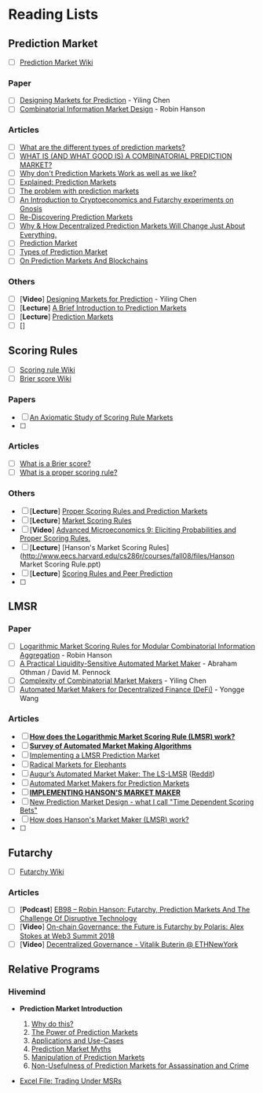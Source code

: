 # Reading Lists

## Prediction Market

- [ ] [Prediction Market Wiki](https://en.wikipedia.org/wiki/Prediction_market)

### Paper

- [ ] [Designing Markets for Prediction](https://dash.harvard.edu/bitstream/handle/1/5027266/Chen_DesigningMarkets.pdf)  - Yiling Chen 
- [ ] [Combinatorial Information Market Design](https://mason.gmu.edu/~rhanson/combobet.pdf) - Robin Hanson

### Articles

- [ ] [What are the different types of prediction markets?](https://www.cultivatelabs.com/prediction-markets-guide/what-are-the-different-types-of-prediction-markets)
- [ ] [WHAT IS (AND WHAT GOOD IS) A COMBINATORIAL PREDICTION MARKET?](http://blog.oddhead.com/2008/12/22/what-is-and-what-good-is-a-combinatorial-prediction-market/)
- [ ] [Why don't Prediction Markets Work as well as we like?](https://pashanomics.substack.com/p/why-dont-prediction-markets-work)
- [ ] [Explained: Prediction Markets](https://schor.medium.com/decentralized-prediction-markets-explained-d9f0425d331c)
- [ ] [The problem with prediction markets](https://insights.deribit.com/market-research/the-problem-with-prediction-markets/)
- [ ] [An Introduction to Cryptoeconomics and Futarchy experiments on Gnosis](https://medium.com/@consensus/an-introduction-to-cryptoeconomics-and-futarchy-experiments-on-gnosis-df85220f840a)
- [ ] [Re-Discovering Prediction Markets](https://blog.aeternity.com/re-discovering-prediction-markets-ac2e780bb263)
- [ ] [Why & How Decentralized Prediction Markets Will Change Just About Everything.](https://medium.com/@ConsenSys/why-how-decentralized-prediction-markets-will-change-just-about-everything-15ff02c98f7c)
- [ ] [Prediction Market](https://www.investopedia.com/terms/p/prediction-market.asp)
- [ ] [Types of Prediction Market](https://corporatefinanceinstitute.com/:/knowledge/trading-investing/prediction-market/)
- [ ] [On Prediction Markets And Blockchains](https://allenfarrington.medium.com/on-prediction-markets-and-blockchain-48037d12039d)

### Others

- [ ] [**Video**] [Designing Markets for Prediction](https://www.youtube.com/watch?v=REIXKossJOU&ab_channel=UWVideo) - Yiling Chen
- [ ] [**Lecture**] [A Brief Introduction to Prediction Markets](http://www.probabilityandfinance.com/GTP2014/Slides/Abernethy1.pdf)
- [ ] [**Lecture**] [Prediction Markets](https://www.pearsonhighered.com/assets/samplechapter/0/3/2/1/0321419316.pdf)
- [ ] []

## Scoring Rules

- [ ] [Scoring rule  Wiki](https://en.wikipedia.org/wiki/Scoring_rule)
- [ ] [Brier score Wiki](https://en.wikipedia.org/wiki/Brier_score)

### Papers

- [ ] [An Axiomatic Study of Scoring Rule Markets](https://par.nsf.gov/servlets/purl/10057897)
- [ ] 

### Articles

- [ ] [What is a Brier score?](https://statisticaloddsandends.wordpress.com/2019/12/29/what-is-a-brier-score/)
- [ ] [What is a proper scoring rule?](https://statisticaloddsandends.wordpress.com/2021/03/27/what-is-a-proper-scoring-rule/)

### Others

- [ ] [**Lecture**] [Proper Scoring Rules and Prediction Markets](https://www.cis.upenn.edu/~aaroth/courses/slides/agt17/lect23.pdf)
- [ ] [**Lecture**] [Market Scoring Rules](https://courses.cs.duke.edu/spring17/cps296.2/market_scoring.pdf)
- [ ] [**Video**] [Advanced Microeconomics 9: Eliciting Probabilities and Proper Scoring Rules.](https://www.youtube.com/watch?v=j9Pd00SO6nM&ab_channel=CraigWebb)
- [ ] [**Lecture**] [Hanson's Market Scoring Rules](http://www.eecs.harvard.edu/cs286r/courses/fall08/files/Hanson Market Scoring Rule.ppt)
- [ ] [**Lecture**] [Scoring Rules and Peer Prediction](https://timroughgarden.org/f16/l/l17.pdf)
- [ ] 

## LMSR

### Paper

- [ ] [Logarithmic Market Scoring Rules for Modular Combinatorial Information Aggregation](https://mason.gmu.edu/~rhanson/mktscore.pdf) - Robin Hanson
- [ ] [A Practical Liquidity-Sensitive Automated Market Maker](http://www.cs.cmu.edu/~sandholm/liquidity-sensitive%20market%20maker.EC10.pdf) - Abraham Othman / David M. Pennock
- [ ] [Complexity of Combinatorial Market Makers](http://people.cs.uchicago.edu/~fortnow/papers/LMSR.pdf)  - Yiling Chen 
- [ ] [Automated Market Makers for Decentralized Finance (DeFi)](https://arxiv.org/pdf/2009.01676.pdf) - Yongge Wang

### Articles

- [ ] [**How does the Logarithmic Market Scoring Rule (LMSR) work?**](https://www.cultivatelabs.com/prediction-markets-guide/how-does-logarithmic-market-scoring-rule-lmsr-work)
- [ ] [**Survey of Automated Market Making Algorithms**](https://medium.com/terra-money/survey-of-automated-market-making-algorithms-951f91ce727a)
- [ ] [Implementing a LMSR Prediction Market](https://beza1e1.tuxen.de/articles/LMSR.html)
- [ ] [Radical Markets for Elephants](https://blog.gnosis.pm/radical-markets-for-elephants-a742916812db)
- [ ] [Augur’s Automated Market Maker: The LS-LMSR](https://augur.mystrikingly.com/blog/augur-s-automated-market-maker-the-ls-lmsr) ([Reddit](https://www.reddit.com/r/Augur/comments/3ed0wm/augurs_automated_market_maker_the_lslmsr/))
- [ ] [Automated Market Makers for Prediction Markets](https://docs.gnosis.io/conditionaltokens/docs/introduction3/)
- [ ] [**IMPLEMENTING HANSON'S MARKET MAKER**](http://blog.oddhead.com/2006/10/30/implementing-hansons-market-maker/)
- [ ] [New Prediction Market Design - what I call "Time Dependent Scoring Bets"](https://pashanomics.substack.com/p/new-prediction-market-design-what)
- [ ] [How does Hanson's Market Maker (LMSR) work?](https://quant.stackexchange.com/questions/7826/how-does-hansons-market-maker-lmsr-work)
- [ ] 

## Futarchy

- [ ] [Futarchy Wiki](https://en.wikipedia.org/wiki/Futarchy)

### Articles

- [ ] [**Podcast**] [EB98 – Robin Hanson: Futarchy, Prediction Markets And The Challenge Of Disruptive Technology](https://www.youtube.com/watch?v=mUUk0jSndoc&ab_channel=EpicenterPodcast)
- [ ] [**Video**] [On-chain Governance: the Future is Futarchy by Polaris: Alex Stokes at Web3 Summit 2018](https://www.youtube.com/watch?v=i1OSZw7hVHk&ab_channel=Web3Foundation)
- [ ] [**Video**] [Decentralized Governance - Vitalik Buterin @ ETHNewYork](https://www.youtube.com/watch?v=6LbRtvdRVBw&ab_channel=ETHGlobal)

## Relative Programs

### Hivemind

- **Prediction Market Introduction**
  1. [Why do this?](https://bitcoinhivemind.com/papers/1_Purpose.pdf)
  2. [The Power of Prediction Markets](https://bitcoinhivemind.com/papers/2_PM_Types.pdf)
  3. [Applications and Use-Cases](https://bitcoinhivemind.com/papers/3_PM_Applications.pdf)
  4. [Prediction Market Myths](https://bitcoinhivemind.com/papers/4_PM_Myths.pdf)
  5. [Manipulation of Prediction Markets](https://bitcoinhivemind.com/papers/5_PM_Manipulation.pdf)
  6. [Non-Usefulness of Prediction Markets for Assassination and Crime](https://bitcoinhivemind.com/papers/6_Crime_Markets.pdf)

- [Excel File: Trading Under MSRs](https://bitcoinhivemind.com/papers/LogMSR_Demo.xlsx)

